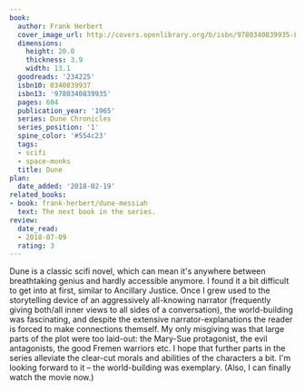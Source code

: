 ```yaml
---
book:
  author: Frank Herbert
  cover_image_url: http://covers.openlibrary.org/b/isbn/9780340839935-L.jpg
  dimensions:
    height: 20.0
    thickness: 3.9
    width: 13.1
  goodreads: '234225'
  isbn10: 0340839937
  isbn13: '9780340839935'
  pages: 604
  publication_year: '1965'
  series: Dune Chronicles
  series_position: '1'
  spine_color: '#554c23'
  tags:
  - scifi
  - space-monks
  title: Dune
plan:
  date_added: '2018-02-19'
related_books:
- book: frank-herbert/dune-messiah
  text: The next book in the series.
review:
  date_read:
  - 2018-07-09
  rating: 3
---
```


Dune is a classic scifi novel, which can mean it's anywhere between breathtaking genius and hardly accessible anymore. I found it a bit difficult to get into at first, similar to Ancillary Justice. Once I grew used to the storytelling device of an aggressively all-knowing narrator (frequently giving both/all inner views to all sides of a conversation), the world-building was fascinating, and despite the extensive narrator-explanations the reader is forced to make connections themself. My only misgiving was that large parts of the plot were too laid-out: the Mary-Sue protagonist, the evil antagonists, the good Fremen warriors etc. I hope that further parts in the series alleviate the clear-cut morals and abilities of the characters a bit. I'm looking forward to it – the world-building was exemplary. (Also, I can finally watch the movie now.)
